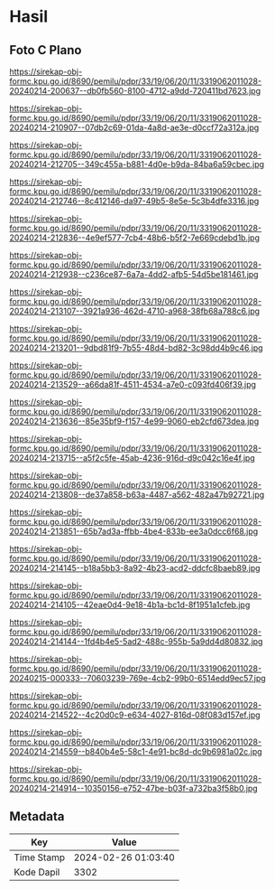 # Hasil

## Foto C Plano

https://sirekap-obj-formc.kpu.go.id/8690/pemilu/pdpr/33/19/06/20/11/3319062011028-20240214-200637--db0fb560-8100-4712-a9dd-720411bd7623.jpg

https://sirekap-obj-formc.kpu.go.id/8690/pemilu/pdpr/33/19/06/20/11/3319062011028-20240214-210907--07db2c69-01da-4a8d-ae3e-d0ccf72a312a.jpg

https://sirekap-obj-formc.kpu.go.id/8690/pemilu/pdpr/33/19/06/20/11/3319062011028-20240214-212705--349c455a-b881-4d0e-b9da-84ba6a59cbec.jpg

https://sirekap-obj-formc.kpu.go.id/8690/pemilu/pdpr/33/19/06/20/11/3319062011028-20240214-212746--8c412146-da97-49b5-8e5e-5c3b4dfe3316.jpg

https://sirekap-obj-formc.kpu.go.id/8690/pemilu/pdpr/33/19/06/20/11/3319062011028-20240214-212836--4e9ef577-7cb4-48b6-b5f2-7e669cdebd1b.jpg

https://sirekap-obj-formc.kpu.go.id/8690/pemilu/pdpr/33/19/06/20/11/3319062011028-20240214-212938--c236ce87-6a7a-4dd2-afb5-54d5be181461.jpg

https://sirekap-obj-formc.kpu.go.id/8690/pemilu/pdpr/33/19/06/20/11/3319062011028-20240214-213107--3921a936-462d-4710-a968-38fb68a788c6.jpg

https://sirekap-obj-formc.kpu.go.id/8690/pemilu/pdpr/33/19/06/20/11/3319062011028-20240214-213201--9dbd81f9-7b55-48d4-bd82-3c98dd4b9c46.jpg

https://sirekap-obj-formc.kpu.go.id/8690/pemilu/pdpr/33/19/06/20/11/3319062011028-20240214-213529--a66da81f-4511-4534-a7e0-c093fd406f39.jpg

https://sirekap-obj-formc.kpu.go.id/8690/pemilu/pdpr/33/19/06/20/11/3319062011028-20240214-213636--85e35bf9-f157-4e99-9060-eb2cfd673dea.jpg

https://sirekap-obj-formc.kpu.go.id/8690/pemilu/pdpr/33/19/06/20/11/3319062011028-20240214-213715--a5f2c5fe-45ab-4236-916d-d9c042c16e4f.jpg

https://sirekap-obj-formc.kpu.go.id/8690/pemilu/pdpr/33/19/06/20/11/3319062011028-20240214-213808--de37a858-b63a-4487-a562-482a47b92721.jpg

https://sirekap-obj-formc.kpu.go.id/8690/pemilu/pdpr/33/19/06/20/11/3319062011028-20240214-213851--65b7ad3a-ffbb-4be4-833b-ee3a0dcc6f68.jpg

https://sirekap-obj-formc.kpu.go.id/8690/pemilu/pdpr/33/19/06/20/11/3319062011028-20240214-214145--b18a5bb3-8a92-4b23-acd2-ddcfc8baeb89.jpg

https://sirekap-obj-formc.kpu.go.id/8690/pemilu/pdpr/33/19/06/20/11/3319062011028-20240214-214105--42eae0d4-9e18-4b1a-bc1d-8f1951a1cfeb.jpg

https://sirekap-obj-formc.kpu.go.id/8690/pemilu/pdpr/33/19/06/20/11/3319062011028-20240214-214144--1fd4b4e5-5ad2-488c-955b-5a9dd4d80832.jpg

https://sirekap-obj-formc.kpu.go.id/8690/pemilu/pdpr/33/19/06/20/11/3319062011028-20240215-000333--70603239-769e-4cb2-99b0-6514edd9ec57.jpg

https://sirekap-obj-formc.kpu.go.id/8690/pemilu/pdpr/33/19/06/20/11/3319062011028-20240214-214522--4c20d0c9-e634-4027-816d-08f083d157ef.jpg

https://sirekap-obj-formc.kpu.go.id/8690/pemilu/pdpr/33/19/06/20/11/3319062011028-20240214-214559--b840b4e5-58c1-4e91-bc8d-dc9b6981a02c.jpg

https://sirekap-obj-formc.kpu.go.id/8690/pemilu/pdpr/33/19/06/20/11/3319062011028-20240214-214914--10350156-e752-47be-b03f-a732ba3f58b0.jpg


## Metadata

| Key        | Value               |
| ---------- | ------------------- |
| Time Stamp | 2024-02-26 01:03:40 |
| Kode Dapil | 3302                |



